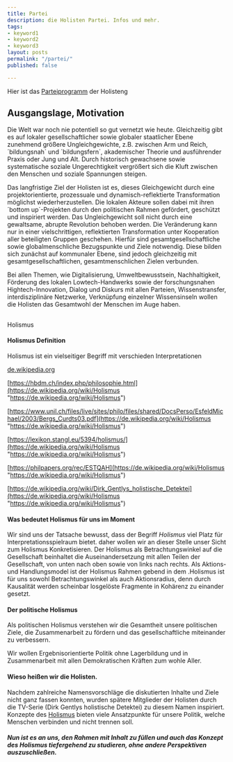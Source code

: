 ```yaml
---
title: Partei
description: die Holisten Partei. Infos und mehr.
tags:
- keyword1
- keyword2
- keyword3
layout: posts
permalink: "/partei/"
published: false

---
```

Hier ist das [Parteiprogramm](/partei/programm/) der Holisteng

## Ausgangslage, Motivation

Die Welt war noch nie potentiell so gut vernetzt wie heute. Gleichzeitig gibt es
auf lokaler gesellschaftlicher sowie globaler staatlicher Ebene zunehmend
größere Ungleichgewichte, z.B. zwischen Arm und Reich, ´bildungsnah´ und
´bildungsfern´, akademischer Theorie und ausführender Praxis oder Jung und Alt.
Durch historisch gewachsene sowie systematische soziale Ungerechtigkeit
vergrößert sich die Kluft zwischen den Menschen und soziale Spannungen steigen.

Das langfristige Ziel der Holisten ist es, dieses Gleichgewicht durch eine
projektorientierte, prozessuale und dynamisch-reflektierte Transformation
möglichst wiederherzustellen. Die lokalen Akteure sollen dabei mit ihren ´bottom
up´-Projekten durch den politischen Rahmen gefördert, geschützt und inspiriert
werden. Das Ungleichgewicht soll nicht durch eine gewaltsame, abrupte Revolution
behoben werden. Die Veränderung kann nur in einer vielschrittigen, reflektierten
Transformation unter Kooperation aller beteiligten Gruppen geschehen. Hierfür
sind gesamtgesellschaftliche sowie globalmenschliche Bezugspunkte und Ziele
notwendig. Diese bilden sich zunächst auf kommunaler Ebene, sind jedoch
gleichzeitig mit gesamtgesellschaftlichen, gesamtmenschlichen Zielen verbunden.

Bei allen Themen, wie Digitalisierung, Umweltbewusstsein, Nachhaltigkeit,
Förderung des lokalen Lowtech-Handwerks sowie der forschungsnahen
Hightech-Innovation, Dialog und Diskurs mit allen Parteien, Wissenstransfer,
interdisziplinäre Netzwerke, Verknüpfung einzelner Wissensinseln wollen die
Holisten das Gesamtwohl der Menschen im Auge haben.

##   
Holismus 

#### Holismus Definition

Holismus ist ein vielseitiger Begriff mit verschieden Interpretationen

[de.wikipedia.org](https://de.wikipedia.org/wiki/Holismus "Wikipedia")

[https://hbdm.ch/index.php/philosophie.html](https://de.wikipedia.org/wiki/Holismus "https://de.wikipedia.org/wiki/Holismus")

[https://www.unil.ch/files/live/sites/philo/files/shared/DocsPerso/EsfeldMichael/2003/Bergs_Curdts03.pdf](https://de.wikipedia.org/wiki/Holismus "https://de.wikipedia.org/wiki/Holismus")

[https://lexikon.stangl.eu/5394/holismus/](https://de.wikipedia.org/wiki/Holismus "https://de.wikipedia.org/wiki/Holismus")

[https://philpapers.org/rec/ESTQAH](https://de.wikipedia.org/wiki/Holismus "https://de.wikipedia.org/wiki/Holismus")

[https://de.wikipedia.org/wiki/Dirk_Gentlys_holistische_Detektei](https://de.wikipedia.org/wiki/Holismus "https://de.wikipedia.org/wiki/Holismus")

#### Was bedeutet Holismus für uns im Moment

Wir sind uns der Tatsache bewusst, dass der Begriff _Holismus_ viel Platz für Interpretationsspielraum bietet. daher wollen wir an dieser Stelle unser Sicht zum Holismus Konkretisieren. Der Holismus als Betrachtungswinkel auf die Gesellschaft beinhaltet die Auseinandersetzung mit allen Teilen der Gesellschaft, von unten nach oben sowie von links nach rechts. Als Aktions- und Handlungsmodel ist der Holismus Rahmen gebend in dem .Holismus ist für uns sowohl Betrachtungswinkel als auch Aktionsradius, denn durch Kausalität werden scheinbar losgelöste Fragmente in Kohärenz zu einander gesetzt.

#### Der politische Holismus

Als politischen Holismus verstehen wir die Gesamtheit unsere politischen Ziele, die Zusammenarbeit zu fördern und das gesellschaftliche miteinander zu verbessern.

Wir wollen Ergebnisorientierte Politik ohne Lagerbildung und in Zusammenarbeit mit allen Demokratischen Kräften zum wohle Aller.

#### Wieso heißen wir die Holisten.

Nachdem zahlreiche Namensvorschläge die diskutierten Inhalte und Ziele nicht ganz fassen konnten, wurden spätere Mitglieder der Holisten durch die TV-Serie (Dirk Gentlys holistische Detektei) zu diesem Namen inspiriert. Konzepte des [Holismus](https://de.wikipedia.org/wiki/Holismus?fbclid=IwAR3phRDxFmMKg5husj8iHMu0LyLWRlTgSZ0mV-qXaLNn0tLZbfFZeM1OpVI) bieten viele Ansatzpunkte für unsere Politik, welche Menschen verbinden und nicht trennen soll.

##### Nun ist es an uns, den Rahmen mit Inhalt zu füllen und auch das Konzept des Holismus tiefergehend zu studieren, ohne andere Perspektiven auszuschließen.